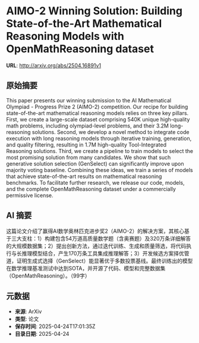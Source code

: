 # AIMO-2 Winning Solution: Building State-of-the-Art Mathematical Reasoning Models with OpenMathReasoning dataset

**URL**: http://arxiv.org/abs/2504.16891v1

## 原始摘要

This paper presents our winning submission to the AI Mathematical Olympiad -
Progress Prize 2 (AIMO-2) competition. Our recipe for building state-of-the-art
mathematical reasoning models relies on three key pillars. First, we create a
large-scale dataset comprising 540K unique high-quality math problems,
including olympiad-level problems, and their 3.2M long-reasoning solutions.
Second, we develop a novel method to integrate code execution with long
reasoning models through iterative training, generation, and quality filtering,
resulting in 1.7M high-quality Tool-Integrated Reasoning solutions. Third, we
create a pipeline to train models to select the most promising solution from
many candidates. We show that such generative solution selection (GenSelect)
can significantly improve upon majority voting baseline. Combining these ideas,
we train a series of models that achieve state-of-the-art results on
mathematical reasoning benchmarks. To facilitate further research, we release
our code, models, and the complete OpenMathReasoning dataset under a
commercially permissive license.


## AI 摘要

这篇论文介绍了赢得AI数学奥林匹克进步奖2（AIMO-2）的解决方案，其核心基于三大支柱：1）构建包含54万道高质量数学题（含奥赛题）及320万条详细解答的大规模数据集；2）提出创新方法，通过迭代训练、生成和质量筛选，将代码执行与长推理模型结合，产生170万条工具集成推理解答；3）开发候选方案择优管道，证明生成式选择（GenSelect）能显著优于多数投票基线。最终训练出的模型在数学推理基准测试中达到SOTA，并开源了代码、模型和完整数据集（OpenMathReasoning）。（99字）

## 元数据

- **来源**: ArXiv
- **类型**: 论文
- **保存时间**: 2025-04-24T17:01:35Z
- **目录日期**: 2025-04-24
